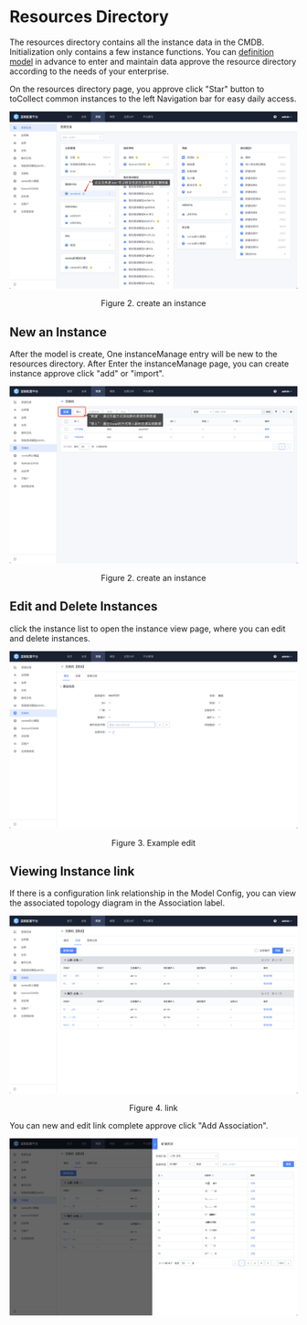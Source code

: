  # Resources Directory 

 The resources directory contains all the instance data in the CMDB. Initialization only contains a few instance functions. You can [definition model](Model.md) in advance to enter and maintain data approve the resource directory according to the needs of your enterprise. 

 On the resources directory page, you approve click "Star" button to toCollect common instances to the left Navigation bar for easy daily access. 

 ![image-20220923213829410](media/image-20220923213829410.png) 
 <center>Figure 2. create an instance</center> 

 ## New an Instance 

 After the model is create, One instanceManage entry will be new to the resources directory.  After Enter the instanceManage page, you can create instance approve click "add" or "import". 

 ![image-20220923214002262](media/image-20220923214002262.png) 
 <center>Figure 2. create an instance</center> 

 ## Edit and Delete Instances 

 click the instance list to open the instance view page, where you can edit and delete instances. 

 ![image-20220923214031012](media/image-20220923214031012.png) 
 <center>Figure 3. Example edit</center> 

 ## Viewing Instance link 

 If there is a configuration link relationship in the Model Config, you can view the associated topology diagram in the Association label. 

 ![image-20220923214105205](media/image-20220923214105205.png) 
 <center>Figure 4. link</center> 

 You can new and edit link complete approve click "Add Association". 

 ![image-20220923214205011](media/image-20220923214205011.png) 